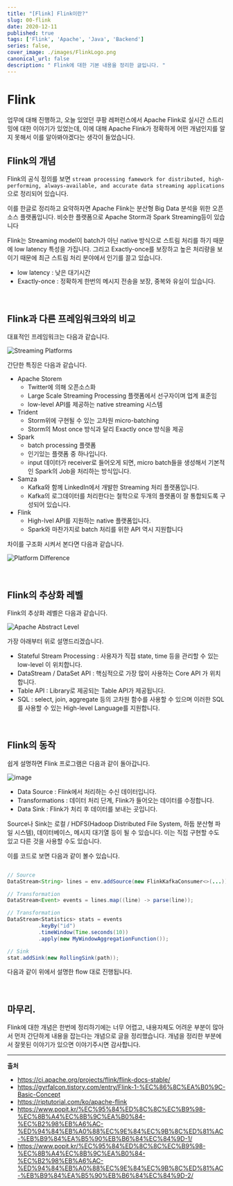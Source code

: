```yaml
---
title: "[Flink] Flink이란?"
slug: 00-flink
date: 2020-12-11
published: true
tags: ['Flink', 'Apache', 'Java', 'Backend']
series: false,
cover_image: ./images/FlinkLogo.png
canonical_url: false
description: " Flink에 대한 기본 내용을 정리한 글입니다. "
---
```


# Flink

업무에 대해 진행하고, 오늘 있었던 쿠팡 레퍼런스에서 Apache Flink로 실시간 스트리밍에 대한 이야기가 있었는데, 이에 대해 Apache Flink가 정확하게 어떤 개념인지를 알지 못해서 이를 알아봐야겠다는 생각이 들었습니다.

## Flink의 개념

Flink의 공식 정의를 보면 `stream processing famework for distributed, high-performing, always-available, and accurate data streaming applications` 으로 정리되어 있습니다.

이를 한글로 정리하고 요약하자면 Apache Flink는 분산형 Big Data 분석을 위한 오픈소스 플랫폼입니다. 비슷한 플랫폼으로 Apache Storm과 Spark Streaming등이 있습니다

Flink는 Streaming model이 batch가 아닌 native 방식으로 스트림 처리를 하기 때문에 low latency 특성을 가집니다. 그리고 Exactly-once를 보장하고 높은 처리량을 보이기 때문에 최근 스트림 처리 분야에서 인기를 끌고 있습니다.

- low latency : 낮은 대기시간
- Exactly-once : 정확하게 한번의 메시지 전송을 보장, 중복와 유실이 있습니다.

<br/>

## Flink과 다른 프레임워크와의 비교

대표적인 프레임워크는 다음과 같습니다.

![Streaming Platforms](https://user-images.githubusercontent.com/42582516/101909427-cfdd8580-3c00-11eb-9fb9-602c73229f5e.png)

간단한 특징은 다음과 같습니다.

- Apache Storem
  - Twitter에 의해 오픈소스화
  - Large Scale Streaming Processing 플랫폼에서 선구자이며 업계 표준임
  - low-level API를 제공하는 native streaming 시스템
- Trident
  - Storm위에 구현될 수 있는 고차원 micro-batching
  - Storm의 Most once 방식과 달리 Exactly once 방식을 제공
- Spark
  - batch processing 플랫폼
  - 인기있는 플랫폼 중 하나입니다.
  - input 데이터가 receiver로 들어오게 되면, micro batch들을 생성해서 기본적인 Spark의 Job을 처리하는 방식입니다.
- Samza
  - Kafka와 함께 LinkedIn에서 개발한 Streaming 처리 플랫폼입니다.
  - Kafka의 로그데이터를 처리한다는 철학으로 두개의 플랫폼이 잘 통합되도록 구성되어 있습니다.
- Flink
  - High-lvel API를 지원하는 native 플랫폼입니다.
  - Spark와 마찬가지로 batch 처리를 위한 API 역시 지원합니다

차이를 구조화 시켜서 본다면 다음과 같습니다.

![Platform Difference](https://user-images.githubusercontent.com/42582516/101910334-1c759080-3c02-11eb-9b48-0fc440c2f304.png)

<br/>

## Flink의 추상화 레벨

Flink의 추상화 레벨은 다음과 같습니다.

![Apache Abstract Level](https://user-images.githubusercontent.com/42582516/101910378-32835100-3c02-11eb-93be-d73a1b52547f.png)

가장 아래부터 위로 설명드리겠습니다.
- Stateful Stream Processing : 사용자가 직접 state, time 등을 관리할 수 있는 low-level 이 위치합니다.
- DataStream / DataSet API : 핵심적으로 가장 많이 사용하는 Core API 가 위치합니다.
- Table API : Library로 제공되는 Table API가 제공됩니다.
- SQL : select, join, aggregate 등의 고차원 함수를 사용할 수 있으며 이러한 SQL를 사용할 수 있는 High-level Language를 지원합니다.

<br/>

## Flink의 동작

쉽게 설명하면 Flink 프로그램은 다음과 같이 돌아갑니다.

![image](https://user-images.githubusercontent.com/42582516/101910900-f7cde880-3c02-11eb-95ac-2cacc8435593.png)

- Data Source : Flink에서 처리하는 수신 데이터입니다.
- Transformations : 데이터 처리 단계, Flink가 들어오는 데이터를 수정합니다.
- Data Sink : Flink가 처리 후 데이터를 보내는 곳입니다.

Source나 Sink는 로컬 / HDFS(Hadoop Distributed File System, 하둡 분산형 파일 시스템), 데이터베이스, 메시지 대기열 등이 될 수 있습니다. 이는 직접 구현할 수도 있고 다른 것을 사용할 수도 있습니다.

이를 코드로 보면 다음과 같이 볼수 있습니다.

```java

// Source
DataStream<String> lines = env.addSource(new FlinkKafkaConsumer<>(...));

// Transformation
DataStream<Event> events = lines.map((line) -> parse(line));

// Transformation
DataStream<Statistics> stats = events
          .keyBy("id")
          .timeWindow(Time.seconds(10))
          .apply(new MyWindowAggregationFunction());

// Sink
stat.addSink(new RollingSink(path));

```

다음과 같이 위에서 설명한 flow 대로 진행됩니다.

<br/>

## 마무리.

Flink에 대한 개념은 한번에 정리하기에는 너무 어렵고, 내용자체도 어려운 부분이 많아서 먼저 간단하게 내용을 잡는다는 개념으로 글을 정리했습니다. 개념을 정리한 부분에서 잘못된 이야기가 있으면 이야기주시면 감사합니다.


---
**출처**
- https://ci.apache.org/projects/flink/flink-docs-stable/
- https://gyrfalcon.tistory.com/entry/Flink-1-%EC%86%8C%EA%B0%9C-Basic-Concept
- https://riptutorial.com/ko/apache-flink
- https://www.popit.kr/%EC%95%84%ED%8C%8C%EC%B9%98-%EC%8B%A4%EC%8B%9C%EA%B0%84-%EC%B2%98%EB%A6%AC-%ED%94%84%EB%A0%88%EC%9E%84%EC%9B%8C%ED%81%AC-%EB%B9%84%EA%B5%90%EB%B6%84%EC%84%9D-1/
- https://www.popit.kr/%EC%95%84%ED%8C%8C%EC%B9%98-%EC%8B%A4%EC%8B%9C%EA%B0%84-%EC%B2%98%EB%A6%AC-%ED%94%84%EB%A0%88%EC%9E%84%EC%9B%8C%ED%81%AC-%EB%B9%84%EA%B5%90%EB%B6%84%EC%84%9D-2/
